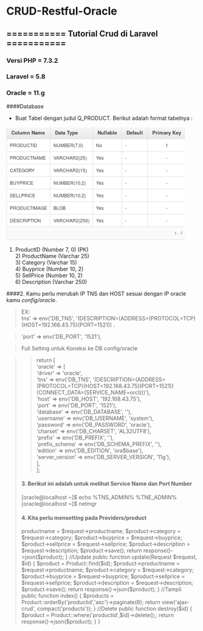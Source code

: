 # CRUD-Restful-Oracle


## =========== Tutorial Crud di Laravel ===========

### Versi PHP = 7.3.2
### Laravel = 5.8
### Oracle = 11.g

####Database

- Buat Tabel dengan judul Q_PRODUCT. Berikut adalah format tabelnya :  

![gambar db](https://github.com/residwi/CRUD-Restful-Oracle/blob/master/oracle-crud/storage/db.png)
  
1) ProductID (Number 7, 0) (PK)  
		2) ProductName (Varchar 25)  
		3) Category (Varchar 15)  
		4) Buyprice (Number 10, 2)  
		5) SellPrice (Number 10, 2)  
		6) Description (Varchar 250)   
   
 ####2. Kamu perlu merubah IP TNS dan HOST sesuai dengan IP oracle kamu *config/oracle*.  
    
  > EX:  
>tns'            => env('DB_TNS', '(DESCRIPTION=(ADDRESS=(PROTOCOL=TCP)(HOST=192.168.43.75)(PORT=1521)) .  

>'port'           => env('DB_PORT', '1521'),  

>Full Setting untuk Koneksi ke DB config/oracle  
  
><?php  
  
>return [  
 >   'oracle' => [  
  >      'driver'         => 'oracle',   
   >     'tns'            => env('DB_TNS', '(DESCRIPTION=(ADDRESS=(PROTOCOL=TCP)(HOST=192.168.43.75)(PORT=1521)) (CONNECT_DATA=(SERVICE_NAME=orcl)))'),  
   >     'host'           => env('DB_HOST', '192.168.43.75'),  
   >    'port'           => env('DB_PORT', '1521'),  
   >   'database'       => env('DB_DATABASE', ''),  
   >  'username'       => env('DB_USERNAME', 'system'),  
   > 'password'       => env('DB_PASSWORD', 'oracle'),  
   > 'charset'        => env('DB_CHARSET', 'AL32UTF8'),  
   > 'prefix'         => env('DB_PREFIX', ''),  
   > 'prefix_schema'  => env('DB_SCHEMA_PREFIX', ''),  
   > 'edition'        => env('DB_EDITION', 'ora$base'),  
   > 'server_version' => env('DB_SERVER_VERSION', '11g'),  
   > ],  
> ];  
     
   
#### 3. Berikut ini adalah untuk melihat Service Name dan Port Number

[oracle@localhost ~]$ echo %TNS_ADMIN%
%TNE_ADMIN%
[oracle@localhost ~]$ netmgr


#### 4. Kita perlu mensetting pada Providers/product

<?php

namespace App;

use Yajra\Oci8\Eloquent\OracleEloquent as Eloquent;

class Product extends Eloquent {

    public $table = 'obe.q_product';

    protected $primaryKey = 'productid';

    public $guarded = [];

    public $timestamps = false;

    // define binary/blob fields
    public $binaries = ['productimage'];

    // define the sequence name used for incrementing
    // default value would be {table}_{primaryKey}_seq if not set
    public $sequence = 'OBE.Q_PRODUCT_SEQ';

}

Pada bagian “$table” kamu memasukkan Sequence dari table kamu, perlu menambahkan “obe” sebelum table. 

Pada bagian “$PrimaryKey” kamu memasukkan primary key  table kamu. 

#### 5. Seting RestFull pada Oracle
![gambar RestFull](https://github.com/residwi/CRUD-Restful-Oracle/blob/master/oracle-crud/storage/Screenshot%20at%202019-07-06%2016-30-34.png)

#### 6.DELETE

Contoh pembuatan RESTFUL DELETE
Isi yang penting yang di tandai dengan * (bintang merah)
Contohnya :
*Nama : del_product
*Pagination Size :25
*URI Template : del_product/{id}
dan jangan lupa untuk memilih method DELETE beserta Query nya 

kemudian kalian tekan tombol Create

Pada tampilan Resource Handler :
Requires secure access diubah menjadi (NO) 
kemudian kalian tekan tombol Apply Change

![gambar DELETE](https://github.com/residwi/CRUD-Restful-Oracle/blob/master/oracle-crud/storage/Screenshot%20at%202019-07-06%2016-31-39.png)
Query:

begin 
delete from q_product where productid=:id
end;

#### 7. Setting Get Product

Contoh pembuatan RESTFUL GET
Isi yang penting yang di tandai dengan * (bintang merah)
Contohnya :
*Nama : del_product
*Pagination Size :25
*URI Template : get_product
dan jangan lupa untuk memilih method GET serta Query nya 

kemudian kalian tekan tombol Create

Pada tampilan Resource Handler :
Requires secure access diubah menjadi (NO) 
kemudian kalian tekan tombol Apply Change

![gambar Get Product] (https://github.com/residwi/CRUD-Restful-Oracle/blob/master/oracle-crud/storage/get.png)
Query :
select * from q_product

#### 8. Setting Post Product
![gambar POST Product] (https://github.com/residwi/CRUD-Restful-Oracle/blob/master/oracle-crud/storage/POST.png)
Query:
begin
insert into q_product (productid, buyprice, sellprice, description)
values
(:productid, :productname, :category, :buyprice, :sellprice, :description)
end;


#### 9. put product
![gambar Put product] (https://github.com/residwi/CRUD-Restful-Oracle/blob/master/oracle-crud/storage/Screenshot%20at%202019-07-06%2016-44-14.png)

Query:
begin
update q_product set :productname, :category, :buyprice, :sellprice,  :description where productid= :id
end;

#### 10. Source Code Produk CRUD

#Note

1. Semua Query udah ada di Controllers/Auth/AjaxController

//Insert Into
    public function store(Request $request)
    {
        $product = new Product;
        $product->productname = $request->productname;
        $product->category = $request->category;
        $product->buyprice = $request->buyprice;
        $product->sellprice = $request->sellprice;
        $product->description = $request->description;
        $product->save();
    
        return response()->json($product);
    }

//Update
    public function update(Request $request, $id)
    {
        $product = Product::find($id);
        $product->productname = $request->productname;
        $product->category = $request->category;
        $product->buyprice = $request->buyprice;
        $product->sellprice = $request->sellprice;
        $product->description = $request->description;
        $product->save();

        return response()->json($product);
    }

//Tampil
    public function index()
    {
        $products = Product::orderBy('productid','asc')->paginate(8);

        return view('ajax-crud', compact('products'));
    }

   //Delete
    public function destroy($id)
    {
        $product = Product::where('productid',$id)->delete();;
   
        return response()->json($product);
    }
}



